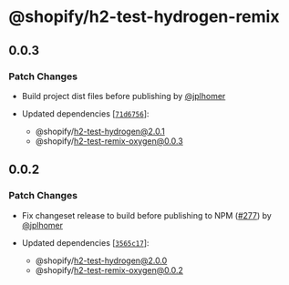 # @shopify/h2-test-hydrogen-remix

## 0.0.3

### Patch Changes

- Build project dist files before publishing by [@jplhomer](https://github.com/jplhomer)

- Updated dependencies [[`71d6756`](https://github.com/Shopify/h2/commit/71d67565c4ab15f0ba5d1dfcbc64778d64ebc725)]:
  - @shopify/h2-test-hydrogen@2.0.1
  - @shopify/h2-test-remix-oxygen@0.0.3

## 0.0.2

### Patch Changes

- Fix changeset release to build before publishing to NPM ([#277](https://github.com/Shopify/h2/pull/277)) by [@jplhomer](https://github.com/jplhomer)

- Updated dependencies [[`3565c17`](https://github.com/Shopify/h2/commit/3565c17c8bb654c2c40662c8d050e11ceb726f56)]:
  - @shopify/h2-test-hydrogen@2.0.0
  - @shopify/h2-test-remix-oxygen@0.0.2

